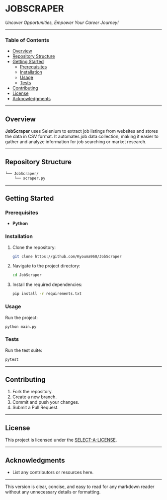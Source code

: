 # JOBSCRAPER

*Uncover Opportunities, Empower Your Career Journey!*

---

### Table of Contents

- [Overview](#overview)
- [Repository Structure](#repository-structure)
- [Getting Started](#getting-started)
    - [Prerequisites](#prerequisites)
    - [Installation](#installation)
    - [Usage](#usage)
    - [Tests](#tests)
- [Contributing](#contributing)
- [License](#license)
- [Acknowledgments](#acknowledgments)

---

## Overview

**JobScraper** uses Selenium to extract job listings from websites and stores the data in CSV format. It automates job data collection, making it easier to gather and analyze information for job searching or market research.

---

## Repository Structure

```sh
└── JobScraper/
    └── scraper.py
```

---

## Getting Started

### Prerequisites

- **Python**

### Installation

1. Clone the repository:
   ```sh
   git clone https://github.com/Kyouma960/JobScraper
   ```

2. Navigate to the project directory:
   ```sh
   cd JobScraper
   ```

3. Install the required dependencies:
   ```sh
   pip install -r requirements.txt
   ```

### Usage

Run the project:

```sh
python main.py
```

### Tests

Run the test suite:

```sh
pytest
```

---

## Contributing

1. Fork the repository.
2. Create a new branch.
3. Commit and push your changes.
4. Submit a Pull Request.

---

## License

This project is licensed under the [SELECT-A-LICENSE](https://choosealicense.com/licenses).

---

## Acknowledgments

- List any contributors or resources here.

---

This version is clear, concise, and easy to read for any markdown reader without any unnecessary details or formatting.
